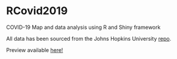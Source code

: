 # RCovid2019
COVID-19 Map and data analysis using R and Shiny framework

All data has been sourced from the Johns Hopkins University [repo](https://github.com/CSSEGISandData).

Preview available [here!](https://altryx.ca/rcovid2019/)

